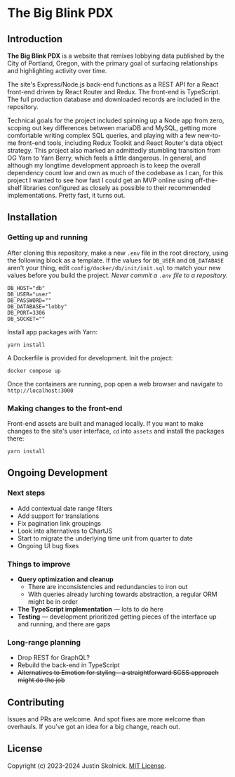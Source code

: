 # The Big Blink PDX

## Introduction

**The Big Blink PDX** is a website that remixes lobbying data published by the City of Portland, Oregon, with the primary goal of surfacing relationships and highlighting activity over time.

The site's Express/Node.js back-end functions as a REST API for a React front-end driven by React Router and Redux. The front-end is TypeScript. The full production database and downloaded records are included in the repository.

Technical goals for the project included spinning up a Node app from zero, scoping out key differences between mariaDB and MySQL, getting more comfortable writing complex SQL queries, and playing with a few new-to-me front-end tools, including Redux Toolkit and React Router's data object strategy. This project also marked an admittedly stumbling transition from OG Yarn to Yarn Berry, which feels a little dangerous. In general, and although my longtime development approach is to keep the overall dependency count low and own as much of the codebase as I can, for this project I wanted to see how fast I could get an MVP online using off-the-shelf libraries configured as closely as possible to their recommended implementations. Pretty fast, it turns out.

## Installation

### Getting up and running

After cloning this repository, make a new `.env` file in the root directory, using the following block as a template. If the values for `DB_USER` and `DB_DATABASE` aren't your thing, edit `config/docker/db/init/init.sql` to match your new values before you build the project. _Never commit a `.env` file to a repository._

```env
DB_HOST="db"
DB_USER="user"
DB_PASSWORD=""
DB_DATABASE="lobby"
DB_PORT=3306
DB_SOCKET=""
```

Install app packages with Yarn:

```
yarn install
```

A Dockerfile is provided for development. Init the project:
```
docker compose up
```

Once the containers are running, pop open a web browser and navigate to `http://localhost:3000`

### Making changes to the front-end

Front-end assets are built and managed locally. If you want to make changes to the site's user interface, `cd` into `assets` and install the packages there:

```
yarn install
```

## Ongoing Development

### Next steps
  - Add contextual date range filters
  - Add support for translations
  - Fix pagination link groupings
  - Look into alternatives to ChartJS
  - Start to migrate the underlying time unit from quarter to date
  - Ongoing UI bug fixes

### Things to improve
  - **Query optimization and cleanup**
    - There are inconsistencies and redundancies to iron out
    - With queries already lurching towards abstraction, a regular ORM might be in order
  - **The TypeScript implementation** — lots to do here
  - **Testing** — development prioritized getting pieces of the interface up and running, and there are gaps

### Long-range planning
  - Drop REST for GraphQL?
  - Rebuild the back-end in TypeScript
  - ~~Alternatives to Emotion for styling - a straightforward SCSS approach might do the job~~

## Contributing

Issues and PRs are welcome. And spot fixes are more welcome than overhauls. If you've got an idea for a big change, reach out.

## License

Copyright (c) 2023-2024 Justin Skolnick. [MIT License](/LICENSE).
